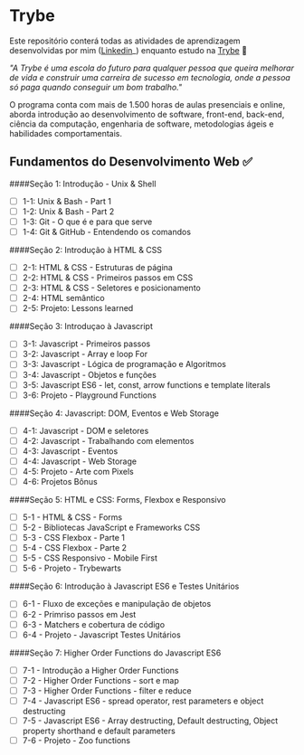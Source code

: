 # Trybe

Este repositório conterá todas as atividades de aprendizagem desenvolvidas por mim ([Linkedin](https://www.linkedin.com/in/enzo-cavalcanti-gennari-bb20b8229/)_) enquanto estudo na [Trybe](https://www.betrybe.com/) :rocket:

_"A Trybe é uma escola do futuro para qualquer pessoa que queira melhorar de vida e construir uma carreira de sucesso em tecnologia, onde a pessoa só paga quando conseguir um bom trabalho."_

O programa conta com mais de 1.500 horas de aulas presenciais e online, aborda introdução ao desenvolvimento de software, front-end, back-end, ciência da computação, engenharia de software, metodologias ágeis e habilidades comportamentais.

## Fundamentos do Desenvolvimento Web :white_check_mark:

####Seção 1: Introdução - Unix & Shell

- [ ] 1-1: Unix & Bash - Part 1
- [ ] 1-2: Unix & Bash - Part 2
- [ ] 1-3: Git - O que é e para que serve
- [ ] 1-4: Git & GitHub - Entendendo os comandos

####Seção 2: Introdução à HTML & CSS

- [ ] 2-1: HTML & CSS - Estruturas de página
- [ ] 2-2: HTML & CSS - Primeiros passos em CSS
- [ ] 2-3: HTML & CSS - Seletores e posicionamento
- [ ] 2-4: HTML semântico
- [ ] 2-5: Projeto: Lessons learned

####Seção 3: Introduçao à Javascript

- [ ] 3-1: Javascript - Primeiros passos
- [ ] 3-2: Javascript - Array e loop For
- [ ] 3-3: Javascript - Lógica de programação e Algoritmos
- [ ] 3-4: Javascript - Objetos e funções
- [ ] 3-5: Javascript ES6 - let, const, arrow functions e template literals
- [ ] 3-6: Projeto - Playground Functions

####Seção 4: Javascript: DOM, Eventos e Web Storage

- [ ] 4-1: Javascript - DOM e seletores
- [ ] 4-2: Javascript - Trabalhando com elementos
- [ ] 4-3: Javascript - Eventos
- [ ] 4-4: Javascript - Web Storage
- [ ] 4-5: Projeto - Arte com Pixels
- [ ] 4-6: Projetos Bônus

####Seção 5: HTML e CSS: Forms, Flexbox e Responsivo

- [ ] 5-1 - HTML & CSS - Forms
- [ ] 5-2 - Bibliotecas JavaScript e Frameworks CSS
- [ ] 5-3 - CSS Flexbox - Parte 1
- [ ] 5-4 - CSS Flexbox - Parte 2
- [ ] 5-5 - CSS Responsivo - Mobile First
- [ ] 5-6 - Projeto - Trybewarts

####Seção 6: Introdução à Javascript ES6 e Testes Unitários

- [ ] 6-1 - Fluxo de exceções e manipulação de objetos
- [ ] 6-2 - Primriso passos em Jest
- [ ] 6-3 - Matchers e cobertura de código
- [ ] 6-4 - Projeto - Javascript Testes Unitários

####Seção 7: Higher Order Functions do Javascript ES6

- [ ] 7-1 - Introdução a Higher Order Functions
- [ ] 7-2 - Higher Order Functions - sort e map
- [ ] 7-3 - Higher Order Functions - filter e reduce
- [ ] 7-4 - Javascript ES6 - spread operator, rest parameters e object destructing
- [ ] 7-5 - Javascript ES6 - Array destructing, Default destructing, Object property shorthand e default parameters
- [ ] 7-6 - Projeto - Zoo functions
